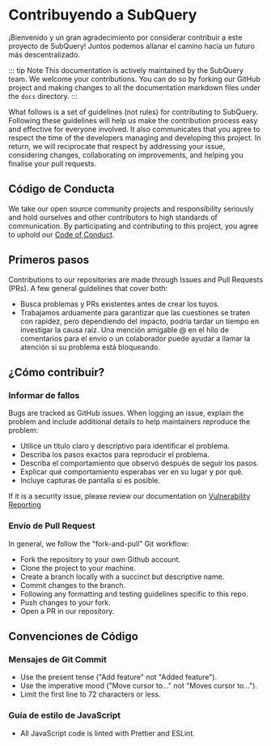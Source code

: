 # Contribuyendo a SubQuery

¡Bienvenido y un gran agradecimiento por considerar contribuir a este proyecto de SubQuery! Juntos podemos allanar el camino hacia un futuro más descentralizado.

::: tip Note This documentation is actively maintained by the SubQuery team. We welcome your contributions. You can do so by forking our GitHub project and making changes to all the documentation markdown files under the `docs` directory. :::

What follows is a set of guidelines (not rules) for contributing to SubQuery. Following these guidelines will help us make the contribution process easy and effective for everyone involved. It also communicates that you agree to respect the time of the developers managing and developing this project. In return, we will reciprocate that respect by addressing your issue, considering changes, collaborating on improvements, and helping you finalise your pull requests.

## Código de Conducta

We take our open source community projects and responsibility seriously and hold ourselves and other contributors to high standards of communication. By participating and contributing to this project, you agree to uphold our [Code of Conduct](https://github.com/subquery/subql/blob/main/CODE_OF_CONDUCT.md).

## Primeros pasos

Contributions to our repositories are made through Issues and Pull Requests (PRs). A few general guidelines that cover both:

- Busca problemas y PRs existentes antes de crear los tuyos.
- Trabajamos arduamente para garantizar que las cuestiones se traten con rapidez, pero dependiendo del impacto, podría tardar un tiempo en investigar la causa raíz. Una mención amigable @ en el hilo de comentarios para el envío o un colaborador puede ayudar a llamar la atención si su problema está bloqueando.

## ¿Cómo contribuir?

### Informar de fallos

Bugs are tracked as GitHub issues. When logging an issue, explain the problem and include additional details to help maintainers reproduce the problem:

- Utilice un título claro y descriptivo para identificar el problema.
- Describa los pasos exactos para reproducir el problema.
- Describa el comportamiento que observó después de seguir los pasos.
- Explicar qué comportamiento esperabas ver en su lugar y por qué.
- Incluye capturas de pantalla si es posible.

If it is a security issue, please review our documentation on [Vulnerability Reporting](./vulnerability-reporting.md)

### Envío de Pull Request

In general, we follow the "fork-and-pull" Git workflow:

- Fork the repository to your own Github account.
- Clone the project to your machine.
- Create a branch locally with a succinct but descriptive name.
- Commit changes to the branch.
- Following any formatting and testing guidelines specific to this repo.
- Push changes to your fork.
- Open a PR in our repository.

## Convenciones de Código

### Mensajes de Git Commit

- Use the present tense ("Add feature" not "Added feature").
- Use the imperative mood ("Move cursor to..." not "Moves cursor to...").
- Limit the first line to 72 characters or less.

### Guía de estilo de JavaScript

- All JavaScript code is linted with Prettier and ESLint.
